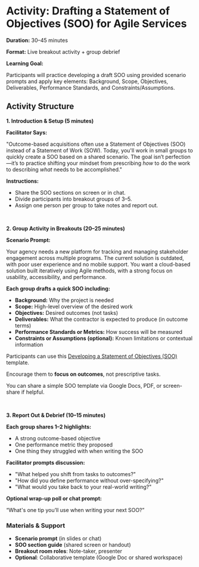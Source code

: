# Activity: Drafting a Statement of Objectives (SOO) for Agile Services

**Duration:** 30–45 minutes  

**Format:** Live breakout activity \+ group debrief

**Learning Goal:**

Participants will practice developing a draft SOO using provided scenario prompts and apply key elements: Background, Scope, Objectives, Deliverables, Performance Standards, and Constraints/Assumptions.

## Activity Structure

**1\. Introduction & Setup (5 minutes)**

**Facilitator Says:**

"Outcome-based acquisitions often use a Statement of Objectives (SOO) instead of a Statement of Work (SOW). Today, you'll work in small groups to quickly create a SOO based on a shared scenario. The goal isn’t perfection—it’s to practice shifting your mindset from prescribing *how* to do the work to describing *what* needs to be accomplished."

**Instructions:**

* Share the SOO sections on screen or in chat.  
* Divide participants into breakout groups of 3–5.  
* Assign one person per group to take notes and report out.

</br>

**2\. Group Activity in Breakouts (20–25 minutes)**

**Scenario Prompt:**

Your agency needs a new platform for tracking and managing stakeholder engagement across multiple programs. The current solution is outdated, with poor user experience and no mobile support. You want a cloud-based solution built iteratively using Agile methods, with a strong focus on usability, accessibility, and performance.

**Each group drafts a quick SOO including:**

* **Background:** Why the project is needed  
* **Scope:** High-level overview of the desired work  
* **Objectives:** Desired outcomes (not tasks)  
* **Deliverables:** What the contractor is expected to produce (in outcome terms)  
* **Performance Standards or Metrics:** How success will be measured  
* **Constraints or Assumptions (optional):** Known limitations or contextual information

Participants can use this [Developing a Statement of Objectives (SOO)](https://docs.google.com/document/d/1XUQe96cyaFgEKRBXTRe4tjGN7x-94o2l-s1A7x5IHdw/edit?tab=t.bnpm7z5xdpht) template.

Encourage them to **focus on outcomes**, not prescriptive tasks.

You can share a simple SOO template via Google Docs, PDF, or screen-share if helpful.

</br>

**3\. Report Out & Debrief (10–15 minutes)**

**Each group shares 1–2 highlights:**

* A strong outcome-based objective  
* One performance metric they proposed  
* One thing they struggled with when writing the SOO

**Facilitator prompts discussion:**

* "What helped you shift from tasks to outcomes?"  
* "How did you define performance without over-specifying?"  
* "What would you take back to your real-world writing?"

**Optional wrap-up poll or chat prompt:**

“What's one tip you’ll use when writing your next SOO?”

### Materials & Support

* **Scenario prompt** (in slides or chat)  
* **SOO section guide** (shared screen or handout)  
* **Breakout room roles**: Note-taker, presenter  
* **Optional**: Collaborative template (Google Doc or shared workspace)

 


